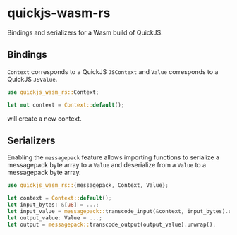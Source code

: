 # quickjs-wasm-rs

Bindings and serializers for a Wasm build of QuickJS.

## Bindings

`Context` corresponds to a QuickJS `JSContext` and `Value` corresponds to a QuickJS `JSValue`.

```rust
use quickjs_wasm_rs::Context;

let mut context = Context::default();
```

will create a new context.

## Serializers

Enabling the `messagepack` feature allows importing functions to serialize a messagepack byte array to a `Value` and deserialize from a `Value` to a messagepack byte array.

```rust
use quickjs_wasm_rs::{messagepack, Context, Value};

let context = Context::default();
let input_bytes: &[u8] = ...;
let input_value = messagepack::transcode_input(&context, input_bytes).unwrap();
let output_value: Value = ...;
let output = messagepack::transcode_output(output_value).unwrap();
```
